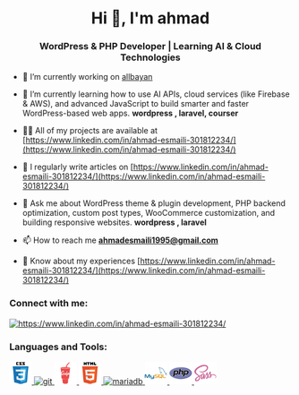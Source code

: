 <h1 align="center">Hi 👋, I'm ahmad</h1>
<h3 align="center">WordPress & PHP Developer | Learning AI & Cloud Technologies</h3>

- 🔭 I’m currently working on [allbayan](https://allbayan.ir/)

- 🌱 I’m currently learning how to use AI APIs, cloud services (like Firebase & AWS), and advanced JavaScript to build smarter and faster WordPress-based web apps. **wordpress , laravel, courser**

- 👨‍💻 All of my projects are available at [https://www.linkedin.com/in/ahmad-esmaili-301812234/](https://www.linkedin.com/in/ahmad-esmaili-301812234/)

- 📝 I regularly write articles on [https://www.linkedin.com/in/ahmad-esmaili-301812234/](https://www.linkedin.com/in/ahmad-esmaili-301812234/)

- 💬 Ask me about WordPress theme & plugin development, PHP backend optimization, custom post types, WooCommerce customization, and building responsive websites. **wordpress , laravel**

- 📫 How to reach me **ahmadesmaili1995@gmail.com**

- 📄 Know about my experiences [https://www.linkedin.com/in/ahmad-esmaili-301812234/](https://www.linkedin.com/in/ahmad-esmaili-301812234/)

<h3 align="left">Connect with me:</h3>
<p align="left">
<a href="https://linkedin.com/in/https://www.linkedin.com/in/ahmad-esmaili-301812234/" target="blank"><img align="center" src="https://raw.githubusercontent.com/rahuldkjain/github-profile-readme-generator/master/src/images/icons/Social/linked-in-alt.svg" alt="https://www.linkedin.com/in/ahmad-esmaili-301812234/" height="30" width="40" /></a>
</p>

<h3 align="left">Languages and Tools:</h3>
<p align="left"> <a href="https://www.w3schools.com/css/" target="_blank" rel="noreferrer"> <img src="https://raw.githubusercontent.com/devicons/devicon/master/icons/css3/css3-original-wordmark.svg" alt="css3" width="40" height="40"/> </a> <a href="https://git-scm.com/" target="_blank" rel="noreferrer"> <img src="https://www.vectorlogo.zone/logos/git-scm/git-scm-icon.svg" alt="git" width="40" height="40"/> </a> <a href="https://gulpjs.com" target="_blank" rel="noreferrer"> <img src="https://raw.githubusercontent.com/devicons/devicon/master/icons/gulp/gulp-plain.svg" alt="gulp" width="40" height="40"/> </a> <a href="https://www.w3.org/html/" target="_blank" rel="noreferrer"> <img src="https://raw.githubusercontent.com/devicons/devicon/master/icons/html5/html5-original-wordmark.svg" alt="html5" width="40" height="40"/> </a> <a href="https://mariadb.org/" target="_blank" rel="noreferrer"> <img src="https://www.vectorlogo.zone/logos/mariadb/mariadb-icon.svg" alt="mariadb" width="40" height="40"/> </a> <a href="https://www.mysql.com/" target="_blank" rel="noreferrer"> <img src="https://raw.githubusercontent.com/devicons/devicon/master/icons/mysql/mysql-original-wordmark.svg" alt="mysql" width="40" height="40"/> </a> <a href="https://www.php.net" target="_blank" rel="noreferrer"> <img src="https://raw.githubusercontent.com/devicons/devicon/master/icons/php/php-original.svg" alt="php" width="40" height="40"/> </a> <a href="https://sass-lang.com" target="_blank" rel="noreferrer"> <img src="https://raw.githubusercontent.com/devicons/devicon/master/icons/sass/sass-original.svg" alt="sass" width="40" height="40"/> </a> </p>
